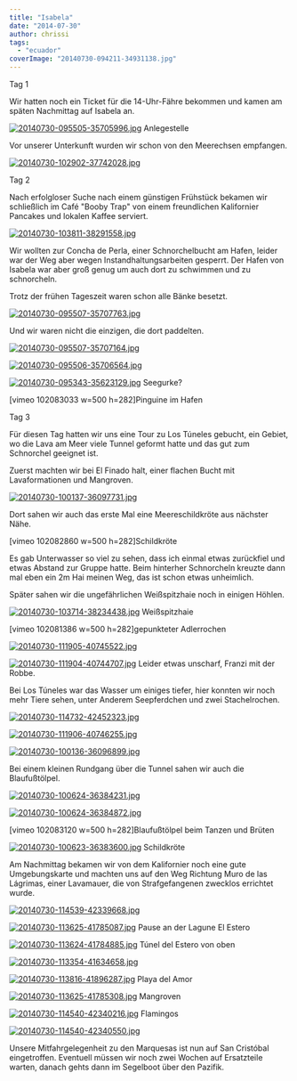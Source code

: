 ```yaml
---
title: "Isabela"
date: "2014-07-30"
author: chrissi
tags: 
  - "ecuador"
coverImage: "20140730-094211-34931138.jpg"
---
```


Tag 1

Wir hatten noch ein Ticket für die 14-Uhr-Fähre bekommen und kamen am späten Nachmittag auf Isabela an.

[![20140730-095505-35705996.jpg](images/20140730-095505-35705996.jpg)](https://hafenstrand.wordpress.com/wp-content/uploads/2014/07/20140730-095505-35705996.jpg) Anlegestelle

Vor unserer Unterkunft wurden wir schon von den Meerechsen empfangen.

[![20140730-102902-37742028.jpg](images/20140730-102902-37742028.jpg)](https://hafenstrand.wordpress.com/wp-content/uploads/2014/07/20140730-102902-37742028.jpg)

Tag 2

Nach erfolgloser Suche nach einem günstigen Frühstück bekamen wir schließlich im Café "Booby Trap" von einem freundlichen Kalifornier Pancakes und lokalen Kaffee serviert.

[![20140730-103811-38291558.jpg](images/20140730-103811-38291558.jpg)](https://hafenstrand.wordpress.com/wp-content/uploads/2014/07/20140730-103811-38291558.jpg)

Wir wollten zur Concha de Perla, einer Schnorchelbucht am Hafen, leider war der Weg aber wegen Instandhaltungsarbeiten gesperrt. Der Hafen von Isabela war aber groß genug um auch dort zu schwimmen und zu schnorcheln.

Trotz der frühen Tageszeit waren schon alle Bänke besetzt.

[![20140730-095507-35707763.jpg](images/20140730-095507-35707763.jpg)](https://hafenstrand.wordpress.com/wp-content/uploads/2014/07/20140730-095507-35707763.jpg)

Und wir waren nicht die einzigen, die dort paddelten.

[![20140730-095507-35707164.jpg](images/20140730-095507-35707164.jpg)](https://hafenstrand.wordpress.com/wp-content/uploads/2014/07/20140730-095507-35707164.jpg)

[![20140730-095506-35706564.jpg](images/20140730-095506-35706564.jpg)](https://hafenstrand.wordpress.com/wp-content/uploads/2014/07/20140730-095506-35706564.jpg)

[![20140730-095343-35623129.jpg](images/20140730-095343-35623129.jpg)](https://hafenstrand.wordpress.com/wp-content/uploads/2014/07/20140730-095343-35623129.jpg) Seegurke?

\[vimeo 102083033 w=500 h=282\]Pinguine im Hafen

Tag 3

Für diesen Tag hatten wir uns eine Tour zu Los Túneles gebucht, ein Gebiet, wo die Lava am Meer viele Tunnel geformt hatte und das gut zum Schnorchel geeignet ist.

Zuerst machten wir bei El Finado halt, einer flachen Bucht mit Lavaformationen und Mangroven.

[![20140730-100137-36097731.jpg](images/20140730-100137-36097731.jpg)](https://hafenstrand.wordpress.com/wp-content/uploads/2014/07/20140730-100137-36097731.jpg)

Dort sahen wir auch das erste Mal eine Meereschildkröte aus nächster Nähe.

\[vimeo 102082860 w=500 h=282\]Schildkröte

Es gab Unterwasser so viel zu sehen, dass ich einmal etwas zurückfiel und etwas Abstand zur Gruppe hatte. Beim hinterher Schnorcheln kreuzte dann mal eben ein 2m Hai meinen Weg, das ist schon etwas unheimlich.

Später sahen wir die ungefährlichen Weißspitzhaie noch in einigen Höhlen.

[![20140730-103714-38234438.jpg](images/20140730-103714-38234438.jpg)](https://hafenstrand.wordpress.com/wp-content/uploads/2014/07/20140730-103714-38234438.jpg) Weißspitzhaie

\[vimeo 102081386 w=500 h=282\]gepunkteter Adlerrochen

[![20140730-111905-40745522.jpg](images/20140730-111905-40745522.jpg)](https://hafenstrand.wordpress.com/wp-content/uploads/2014/07/20140730-111905-40745522.jpg)

[![20140730-111904-40744707.jpg](images/20140730-111904-40744707.jpg)](https://hafenstrand.wordpress.com/wp-content/uploads/2014/07/20140730-111904-40744707.jpg) Leider etwas unscharf, Franzi mit der Robbe.

Bei Los Túneles war das Wasser um einiges tiefer, hier konnten wir noch mehr Tiere sehen, unter Anderem Seepferdchen und zwei Stachelrochen.

[![20140730-114732-42452323.jpg](images/20140730-114732-42452323.jpg)](https://hafenstrand.wordpress.com/wp-content/uploads/2014/07/20140730-114732-42452323.jpg)

[![20140730-111906-40746255.jpg](images/20140730-111906-40746255.jpg)](https://hafenstrand.wordpress.com/wp-content/uploads/2014/07/20140730-111906-40746255.jpg)

[![20140730-100136-36096899.jpg](images/20140730-100136-36096899.jpg)](https://hafenstrand.wordpress.com/wp-content/uploads/2014/07/20140730-100136-36096899.jpg)

Bei einem kleinen Rundgang über die Tunnel sahen wir auch die Blaufußtölpel.

[![20140730-100624-36384231.jpg](images/20140730-100624-36384231.jpg)](https://hafenstrand.wordpress.com/wp-content/uploads/2014/07/20140730-100624-36384231.jpg)

[![20140730-100624-36384872.jpg](images/20140730-100624-36384872.jpg)](https://hafenstrand.wordpress.com/wp-content/uploads/2014/07/20140730-100624-36384872.jpg)

\[vimeo 102083120 w=500 h=282\]Blaufußtölpel beim Tanzen und Brüten

[![20140730-100623-36383600.jpg](images/20140730-100623-36383600.jpg)](https://hafenstrand.wordpress.com/wp-content/uploads/2014/07/20140730-100623-36383600.jpg) Schildkröte

Am Nachmittag bekamen wir von dem Kalifornier noch eine gute Umgebungskarte und machten uns auf den Weg Richtung Muro de las Lágrimas, einer Lavamauer, die von Strafgefangenen zwecklos errichtet wurde.

[![20140730-114539-42339668.jpg](images/20140730-114539-42339668.jpg)](https://hafenstrand.wordpress.com/wp-content/uploads/2014/07/20140730-114539-42339668.jpg)

[![20140730-113625-41785087.jpg](images/20140730-113625-41785087.jpg)](https://hafenstrand.wordpress.com/wp-content/uploads/2014/07/20140730-113625-41785087.jpg) Pause an der Lagune El Estero

[![20140730-113624-41784885.jpg](images/20140730-113624-41784885.jpg)](https://hafenstrand.wordpress.com/wp-content/uploads/2014/07/20140730-113624-41784885.jpg) Túnel del Estero von oben

[![20140730-113354-41634658.jpg](images/20140730-113354-41634658.jpg)](https://hafenstrand.wordpress.com/wp-content/uploads/2014/07/20140730-113354-41634658.jpg)

[![20140730-113816-41896287.jpg](images/20140730-113816-41896287.jpg)](https://hafenstrand.wordpress.com/wp-content/uploads/2014/07/20140730-113816-41896287.jpg) Playa del Amor

[![20140730-113625-41785308.jpg](images/20140730-113625-41785308.jpg)](https://hafenstrand.wordpress.com/wp-content/uploads/2014/07/20140730-113625-41785308.jpg) Mangroven

[![20140730-114540-42340216.jpg](images/20140730-114540-42340216.jpg)](https://hafenstrand.wordpress.com/wp-content/uploads/2014/07/20140730-114540-42340216.jpg) Flamingos

[![20140730-114540-42340550.jpg](images/20140730-114540-42340550.jpg)](https://hafenstrand.wordpress.com/wp-content/uploads/2014/07/20140730-114540-42340550.jpg)

Unsere Mitfahrgelegenheit zu den Marquesas ist nun auf San Cristóbal eingetroffen. Eventuell müssen wir noch zwei Wochen auf Ersatzteile warten, danach gehts dann im Segelboot über den Pazifik.
